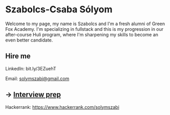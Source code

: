 # Szabolcs-Csaba Sólyom

Welcome to my page, my name is Szabolcs and I'm a fresh alumni of Green Fox Academy. I'm specializing in fullstack and this is my progression in our after-course Huli program, where I'm sharpening my skills to become an even better candidate.

## Hire me
LinkedIn: bit.ly/3EZuehT

Email: solymszabi@gmail.com

<!-- ## &rarr; [Coding projects](https://github.com/green-fox-academy/definitions/tree/master/project-phase/huli/coding-projects)
{project-name}: {link-to-repo} -->

## &rarr; [Interview prep](https://github.com/green-fox-academy/teaching-materials/tree/master/interview)

Hackerrank: https://www.hackerrank.com/solymszabi

<!-- ## &rarr; [Interview tests](https://github.com/green-fox-academy/teaching-materials/tree/master/project-phase/tech-interview-tests)
Upload your solutions as files into interview-tests/ directory -->


